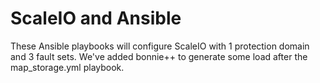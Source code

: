 # ScaleIO and Ansible
These Ansible playbooks will configure ScaleIO with 1 protection domain and 3 fault sets.
We've added bonnie++ to generate some load after the map_storage.yml playbook.



